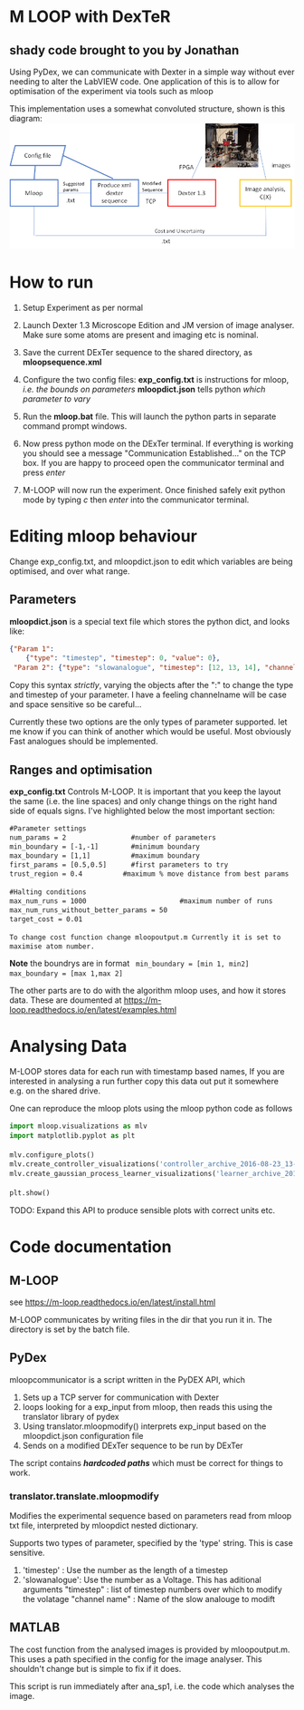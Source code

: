 # M LOOP with DexTeR
## shady code brought to you by Jonathan 

Using PyDex, we can communicate with Dexter in a simple way without ever needing to alter the LabVIEW code. One application of this is to allow for optimisation of the experiment via tools such as mloop 

This implementation uses a somewhat convoluted structure, shown is this diagram:
![mloopflow](docs\mloopflow.png)
# How to run

1. Setup Experiment as per normal
2. Launch Dexter 1.3 Microscope Edition and JM version of image analyser. Make sure some atoms are present and imaging etc is nominal.

3. Save the current DExTer sequence to the shared directory, as **mloopsequence.xml** 
4. Configure the two config files: **exp_config.txt** is instructions for mloop, *i.e. the bounds on parameters* **mloopdict.json** tells python *which parameter to vary*
5. Run the **mloop.bat** file. This will launch the python parts in separate command prompt windows.
6. Now press python mode on the DExTer terminal. If everything is working you should see a message "Communication Established..." on the TCP box. If you are happy to proceed open the communicator terminal and press *enter* 
7. M-LOOP will now run the experiment. Once finished safely exit python mode by typing *c* then *enter* into the communicator terminal.



# Editing mloop behaviour

Change exp_config.txt, and mloopdict.json to edit which variables are being optimised, and over what range. 
## Parameters
**mloopdict.json** is a special text file which stores the python dict, and looks like:

```json
{"Param 1": 
    {"type": "timestep", "timestep": 0, "value": 0},
 "Param 2": {"type": "slowanalogue", "timestep": [12, 13, 14], "channelname": "E/W shims (X)", "value": 0}}
 ```
Copy this syntax *strictly*, varying the objects after the ":" to change the type and timestep of your parameter. I have a feeling channelname will be case and space sensitive so be careful...

Currently these two options are the only types of parameter supported. let me know if you can think of another which would be useful. Most obviously Fast analogues should be implemented. 

## Ranges and optimisation
**exp_config.txt** Controls M-LOOP. It is important that you keep the layout the same (i.e. the line spaces) and only change things on the right hand side of equals signs. I've highlighted below the most important section:

```
#Parameter settings
num_params = 2                #number of parameters
min_boundary = [-1,-1]        #minimum boundary
max_boundary = [1,1]          #maximum boundary
first_params = [0.5,0.5]      #first parameters to try
trust_region = 0.4         	#maximum % move distance from best params

#Halting conditions
max_num_runs = 1000                       #maximum number of runs
max_num_runs_without_better_params = 50  
target_cost = 0.01           

To change cost function change mloopoutput.m Currently it is set to maximise atom number. 
```
**Note** the boundrys are in format ``` min_boundary = [min 1, min2] max_boundary = [max 1,max 2]```

The other parts are to do with the algorithm mloop uses, and how it stores data. These are doumented at https://m-loop.readthedocs.io/en/latest/examples.html

# Analysing Data

M-LOOP stores data for each run with timestamp based names, If you are interested in analysing a run further copy this data out put it somewhere e.g. on the shared drive. 


One can reproduce the mloop plots using the mloop python code as follows
```python
import mloop.visualizations as mlv
import matplotlib.pyplot as plt

mlv.configure_plots()
mlv.create_controller_visualizations('controller_archive_2016-08-23_13-59.mat',file_type='mat')
mlv.create_gaussian_process_learner_visualizations('learner_archive_2016-08-18_12-18.pkl',file_type='pkl')

plt.show()
```

TODO: Expand this API to produce sensible plots with correct units etc.

# Code documentation

## M-LOOP
see https://m-loop.readthedocs.io/en/latest/install.html

M-LOOP communicates by writing files in the dir that you run it in. The directory is set by the batch file. 

## PyDex

mloopcommunicator is a script written in the PyDEX API, which
1. Sets up a TCP server for communication with Dexter
2. loops looking for a exp_input from mloop, then reads this using the translator library of pydex
3. Using translator.mloopmodify() interprets exp_input based on the mloopdict.json configuration file
4. Sends on a modified DExTer sequence to be run by DExTer

The script contains ***hardcoded paths*** which must be correct for things to work. 


### translator.translate.mloopmodify
Modifies the experimental sequence based on parameters read from mloop txt file, interpreted by mloopdict nested dictionary. 

Supports two types of parameter, specified by the 'type' string. This is case sensitive. 

1. 'timestep'  : Use the number as the length of a timestep
2. 'slowanalogue': Use the number as a Voltage. This has aditional arguments
            "timestep" : list of timestep numbers over which to modify the volatage
            "channel name" : Name of the slow analouge to modift


## MATLAB 

The cost function from the analysed images is provided by mloopoutput.m. This uses a path specified in the config for the image analyser. This shouldn't change but is simple to fix if it does. 

This script is run immediately after ana_sp1, i.e. the code which analyses the image.  

